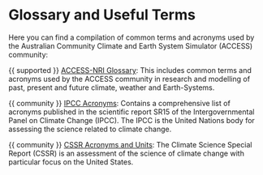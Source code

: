 # <div class="highlight-bg"> Glossary and Useful Terms </div>

Here you can find a compilation of common terms and acronyms used by the Australian Community Climate and Earth System Simulator (ACCESS)  community:


{{ supported }} [ACCESS-NRI Glossary](https://www.access-nri.org.au/community/access-glossary/): This includes common terms and acronyms used by the ACCESS community in research and modelling of past, present and future climate, weather and Earth-Systems.


{{ community }} [IPCC Acronyms](https://www.ipcc.ch/site/assets/uploads/sites/2/2022/06/SR15_AnnexI.pdf): Contains a comprehensive list of acronyms published in the scientific report SR15 of the Intergovernmental Panel on Climate Change (IPCC). The IPCC is the United Nations body for assessing the science related to climate change.

{{ community }} [CSSR Acronyms and Units](https://science2017.globalchange.gov/chapter/appendix-d/): The Climate Science Special Report (CSSR) is an assessment of the science of climate change with particular focus on the United States.
